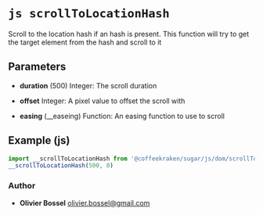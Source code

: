 


<!-- @namespace    sugar.js.dom -->
<!-- @name    scrollToLocationHash -->

# ```js scrollToLocationHash ```


Scroll to the location hash if an hash is present.
This function will try to get the target element from the hash and scroll to it

## Parameters

- **duration** (500) Integer: The scroll duration

- **offset**  Integer: A pixel value to offset the scroll with

- **easing** (__easeing) Function: An easing function to use to scroll



## Example (js)

```js
import __scrollToLocationHash from '@coffeekraken/sugar/js/dom/scrollToLocationHash'
__scrollToLocationHash(500, 0)
```


### Author
- **Olivier Bossel** <a href="mailto:olivier.bossel@gmail.com">olivier.bossel@gmail.com</a> 



